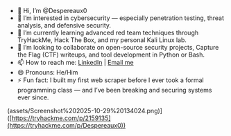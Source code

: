 - 👋 Hi, I’m @Despereaux0  
- 👀 I’m interested in cybersecurity — especially penetration testing, threat analysis, and defensive security.  
- 🌱 I’m currently learning advanced red team techniques through TryHackMe, Hack The Box, and my personal Kali Linux lab.  
- 💞️ I’m looking to collaborate on open-source security projects, Capture the Flag (CTF) writeups, and tool development in Python or Bash.  
- 📫 How to reach me: [LinkedIn](https://www.linkedin.com/in/vassant-veloo-gove) | [Email me](mailto:vassantgoveveloo@gmail.com)  
- 😄 Pronouns: He/Him  
- ⚡ Fun fact: I built my first web scraper before I ever took a formal programming class — and I’ve been breaking and securing systems ever since.

(assets/Screenshot%202025-10-29%20134024.png)]([https://tryhackme.com/p/2159135](https://tryhackme.com/p/Despereaux0))
<!---
Despereaux0/Despereaux0 is a ✨ special ✨ repository because its `README.md` (this file) appears on your GitHub profile.
You can click the Preview link to take a look at your changes.
--->
